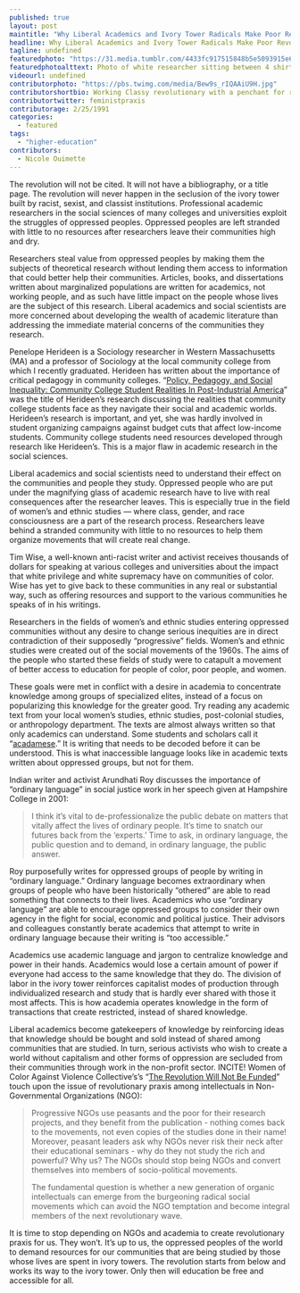 ```yaml
---
published: true
layout: post
maintitle: "Why Liberal Academics and Ivory Tower Radicals Make Poor Revolutionaries - {Young}ist"
headline: Why Liberal Academics and Ivory Tower Radicals Make Poor Revolutionaries
tagline: undefined
featuredphoto: "https://31.media.tumblr.com/4433fc917515848b5e5093915e69af54/tumblr_inline_n0sqpxYpTC1rkj9dw.jpg"
featuredphotoalttext: Photo of white researcher sitting between 4 shirtless Black natives.
videourl: undefined
contributorphoto: "https://pbs.twimg.com/media/Bew9s_rIQAAiU9H.jpg"
contributorshortbio: Working Classy revolutionary with a penchant for ruthless criticism
contributortwitter: feministpraxis
contributorage: 2/25/1991
categories: 
  - featured
tags: 
  - "higher-education"
contributors: 
  - Nicole Ouimette
---
```


<p><span>The revolution will not be cited. It will not have a bibliography, or a title page. The revolution will never happen in the seclusion of the ivory tower built by racist, sexist, and classist </span><span>institutions</span><span>. Professional academic researchers in the social sciences of many colleges and universities exploit the struggles of oppressed peoples. Oppressed peoples are left stranded with little to no resources after researchers leave their communities high and dry.</span></p>

<p><span>Researchers steal value from oppressed peoples by making them the subjects of theoretical research without lending them access to information that could better help their communities. Articles, books, and dissertations written about marginalized populations are written for academics, not working people, and as such have little impact on the people whose lives are the subject of this research. Liberal academics and social scientists are more concerned about developing the wealth of academic literature than addressing the immediate material concerns of the communities they research.<!-- more --></span></p>

<p>Penelope Herideen is a Sociology researcher in Western Massachusetts (MA) and a professor of Sociology at the local community college from which I recently graduated. Herideen has written about the importance of critical pedagogy in community colleges. “<a href="http://www.amazon.com/Policy-Pedagogy-Social-Inequality-Post-Industrial/dp/0897895932" target="_blank">Policy, Pedagogy, and Social Inequality: Community College Student Realities In Post-Industrial America</a>” was the title of Herideen’s research discussing the realities that community college students face as they navigate their social and academic worlds. Herideen’s research is important, and yet, she was hardly involved in student organizing campaigns against budget cuts that affect low-income students. Community college students need resources developed through research like Herideen’s. This is a major flaw in academic research in the social sciences.</p>

<p><span>Liberal academics and social scientists need to understand their effect on the communities and people they study. Oppressed people who are put under the magnifying glass of academic research have to live </span><span>with real consequences</span><span> after the researcher leaves. This is especially true in the field of women’s and ethnic studies — where class, gender, and race consciousness are a part of the research process. Researchers leave behind a stranded community with little to no resources to help them organize movements that will create real change. </span></p>
<p><span>Tim Wise, a well-known anti-racist writer and activist receives thousands of dollars for speaking at various colleges and universities about the impact that white privilege and white supremacy have on communities of color. Wise has yet to give back to these communities in any real or substantial way, such as offering resources and support to the various communities he speaks of in his writings.</span></p>

<p><span>Researchers in the fields of women’s and ethnic studies </span><span>entering</span><span> </span><span>oppressed communities without any desire to change serious inequities are in direct contradiction of their supposedly “progressive” fields. Women’s and ethnic studies were created out of the social movements of the 1960s. The aims of the people who started these fields of study were to catapult a movement of better access to education for people of color, poor people, and women.</span></p>

<p><span>These goals were met in conflict with a desire in academia to concentrate knowledge among groups of specialized elites, instead of a focus on popularizing this knowledge for the greater good. Try reading any academic text from your local women’s studies, ethnic studies, post-colonial studies, or anthropology department. </span><span>The texts are almost always</span><span> written so that only</span><span> </span><span>academics can understand.</span><span> Some students and scholars call it “</span><span><a href="http://gradpost.ucsb.edu/tools/2011/1/2/beware-of-academese-and-write-like-you-speak.html" target="_blank">acadamese</a>.</span><span>” It is writing that needs to be decoded before it can be understood. This is what inaccessible language looks like in academic texts written about oppressed groups, but not for them. </span></p>
<p><span id="docs-internal-guid-07a826ae-1d28-dd11-7d8f-8ac535a520d9">Indian writer and activist Arundhati Roy discusses the importance of “ordinary language” in social justice work in her speech given at Hampshire College in 2001: </span></p>
<blockquote>
<p><span><span id="docs-internal-guid-07a826ae-1d29-8fac-3f50-4ee7594b46e3"><span>I think it’s vital to de-professionalize the public debate on matters that vitally affect the lives of ordinary people. It’s time to snatch our futures back from the ‘experts.’ Time to ask, in ordinary language, the public question and to demand, in ordinary language, the public answer.</span></span></span></p>
</blockquote>
<p><span><span><span><span id="docs-internal-guid-07a826ae-1d29-e9f5-b8ba-93618ce38361"><span>Roy</span><span> </span><span>purposefully writes for oppressed groups of people by writing in “ordinary language.” Ordinary language becomes extraordinary when groups of people who have been historically “othered” are able to read something that connects to their lives. Academics who use “ordinary language” are able to encourage oppressed groups to consider their own agency in the fight for social, economic and political justice. Their advisors and colleagues constantly berate academics that attempt to write in ordinary language because their writing is “too accessible.”</span></span></span></span></span></p>
<p><span><span><span><span><span><span id="docs-internal-guid-07a826ae-1d2a-357e-9c6e-aa9b22f4221c"><span>Academics use academic language and jargon to centralize knowledge and power in their hands. Academics would lose a certain amount of power if everyone had access to the same knowledge that they do. The division of labor in the ivory tower reinforces capitalist modes of production through individualized research and study that is hardly ever shared with those it most affects. This is how academia operates knowledge in the form of transactions that create restricted, instead of shared knowledge. </span></span></span></span></span></span></span></p>
<p><span><span><span><span><span><span>Liberal academics become gatekeepers of knowledge by reinforcing ideas that knowledge should be bought and sold instead of shared among communities that are studied. In turn, serious activists who wish to create a world without capitalism and other forms of oppression are secluded from their communities through work in the non-profit sector. INCITE! Women of Color Against Violence Collective’s’s “<a href="http://www.hks.harvard.edu/cchrp/hrsm/programs/study_group_PDF/RevolutionNotFunded.pdf" target="_blank">The Revolution Will Not Be Funded</a>” touch upon the issue of revolutionary praxis among intellectuals in Non-Governmental Organizations (NGO):</span></span></span></span></span></span></p>

<blockquote>
<p><span>Progressive NGOs use peasants and the poor for their research projects, and they benefit from the publication - nothing comes back to the movements, not even copies of the studies done in their name! Moreover, peasant leaders ask why NGOs never risk their neck after their educational seminars - why do they not study the rich and powerful? Why us? The NGOs should stop being NGOs and convert themselves into members of socio-political movements.</span></p>
<p><span id="docs-internal-guid-07a826ae-1d2a-d07b-3199-3cc0a81d0e21"><span></span><span>The fundamental question is whether a new generation of organic intellectuals can emerge from the burgeoning radical social movements which can avoid the NGO temptation and become integral members of the next revolutionary wave.</span></span></p>
</blockquote>
<p><span>It is time to stop depending on NGOs and academia to create revolutionary praxis for us. They won’t. It’s up to us, the oppressed peoples of the world to demand resources for our communities that are being studied by those whose lives are spent in ivory towers. The revolution starts from below and works its way to the ivory tower. Only then will education be free and accessible for all.</span></p>
